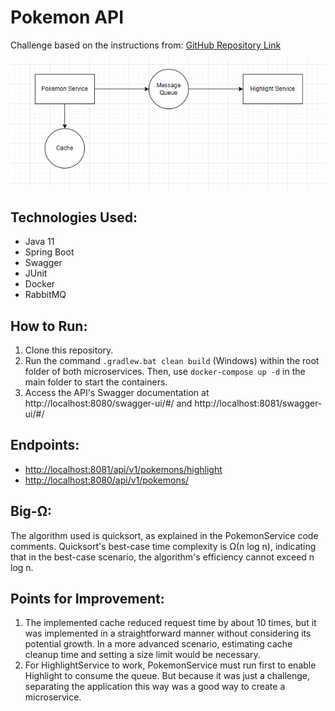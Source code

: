 # Pokemon API
Challenge based on the instructions from: [GitHub Repository Link](https://github.com/looqbox/looqbox-backend-challenge)

<img src="diagram.png">

## Technologies Used:
- Java 11
- Spring Boot
- Swagger
- JUnit
- Docker
- RabbitMQ

## How to Run:
1. Clone this repository.
2. Run the command `.gradlew.bat clean build` (Windows) within the root folder of both microservices. Then, use `docker-compose up -d` in the main folder to start the containers.
3. Access the API's Swagger documentation at http://localhost:8080/swagger-ui/#/ and http://localhost:8081/swagger-ui/#/

## Endpoints:
- [http://localhost:8081/api/v1/pokemons/highlight](http://localhost:8081/api/v1/pokemons/highlight)
- [http://localhost:8080/api/v1/pokemons/](http://localhost:8080/api/v1/pokemons/)

## Big-Ω:
The algorithm used is quicksort, as explained in the PokemonService code comments. Quicksort's best-case time complexity is Ω(n log n), indicating that in the best-case scenario, the algorithm's efficiency cannot exceed n log n.

## Points for Improvement:
1. The implemented cache reduced request time by about 10 times, but it was implemented in a straightforward manner without considering its potential growth. In a more advanced scenario, estimating cache cleanup time and setting a size limit would be necessary.
2. For HighlightService to work, PokemonService must run first to enable Highlight to consume the queue. But because it was just a challenge, separating the application this way was a good way to create a microservice.
